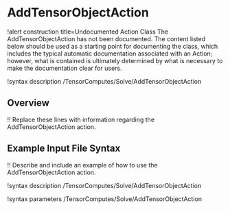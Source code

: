 # AddTensorObjectAction

!alert construction title=Undocumented Action Class
The AddTensorObjectAction has not been documented. The content listed below should be used as a starting point for
documenting the class, which includes the typical automatic documentation associated with an Action;
however, what is contained is ultimately determined by what is necessary to make the documentation
clear for users.

!syntax description /TensorComputes/Solve/AddTensorObjectAction

## Overview

!! Replace these lines with information regarding the AddTensorObjectAction action.

## Example Input File Syntax

!! Describe and include an example of how to use the AddTensorObjectAction action.

!syntax description /TensorComputes/Solve/AddTensorObjectAction

!syntax parameters /TensorComputes/Solve/AddTensorObjectAction
